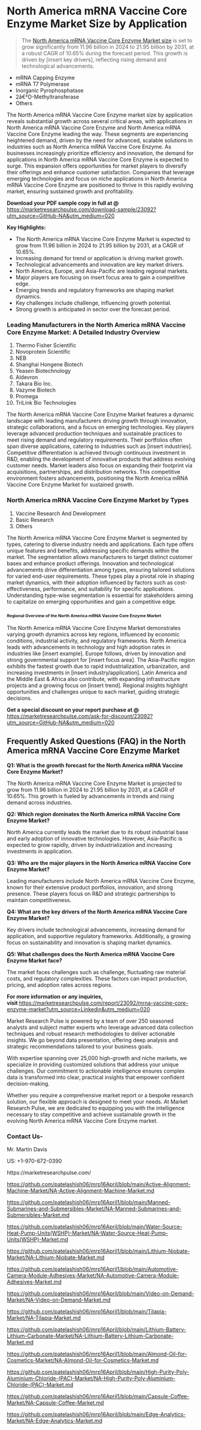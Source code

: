 <h1>North America mRNA Vaccine Core Enzyme Market&nbsp;Size by Application</h1><blockquote><p>The <a href="https://marketresearchpulse.com/download-sample/23092?utm_source=GitHub-NA&amp;utm_medium=020">North America mRNA Vaccine Core Enzyme Market size</a> is set to grow significantly from 11.96 billion in 2024 to 21.95 billion by 2031, at a robust CAGR of 10.65% during the forecast period. This growth is driven by [insert key drivers], reflecting rising demand and technological advancements.</p></blockquote><ul><li>mRNA Capping Enzyme<li> mRNA T7 Polymerase<li> Inorganic Pyrophosphatase<li> 2â€²O-Methyltransferase<li> Others</li></ul><p>The North America mRNA Vaccine Core Enzyme market size by application reveals substantial growth across several critical areas, with applications in North America mRNA Vaccine Core Enzyme and North America mRNA Vaccine Core Enzyme leading the way. These segments are experiencing heightened demand, driven by the need for advanced, scalable solutions in industries such as North America mRNA Vaccine Core Enzyme. As businesses increasingly prioritize efficiency and innovation, the demand for applications in North America mRNA Vaccine Core Enzyme is expected to surge. This expansion offers opportunities for market players to diversify their offerings and enhance customer satisfaction. Companies that leverage emerging technologies and focus on niche applications in North America mRNA Vaccine Core Enzyme are positioned to thrive in this rapidly evolving market, ensuring sustained growth and profitability.</p><p><strong>Download your PDF sample copy in full at @ </strong><a href="https://marketresearchpulse.com/download-sample/23092?utm_source=GitHub-NA&amp;utm_medium=020">https://marketresearchpulse.com/download-sample/23092?utm_source=GitHub-NA&amp;utm_medium=020</a></p><p><strong>Key Highlights: </strong></p><ul><li>The North America mRNA Vaccine Core Enzyme Market is expected to grow from 11.96 billion in 2024 to 21.95 billion by 2031, at a CAGR of 10.65%.</li><li>Increasing demand for trend or application is driving market growth.</li><li>Technological advancements and innovation are key market drivers.</li><li>North America, Europe, and Asia-Pacific are leading regional markets.</li><li>Major players are focusing on insert focus area to gain a competitive edge.</li><li>Emerging trends and regulatory frameworks are shaping market dynamics.</li><li>Key challenges include challenge, influencing growth potential.</li><li>Strong growth is anticipated in sector over the forecast period.</li></ul><h3>Leading Manufacturers in the North America mRNA Vaccine Core Enzyme Market: A Detailed Industry Overview</h3><ol><li>Thermo Fisher Scientific</li><li>Novoprotein Scientific</li><li>NEB</li><li>Shanghai Hongene Biotech</li><li>Yeasen Biotechnology</li><li>Aldevron</li><li>Takara Bio Inc.</li><li>Vazyme Biotech</li><li>Promega</li><li>TriLink Bio Technologies</li></ol><div class="flex max-w-full flex-col flex-grow"><div class="min-h-8 text-message flex w-full flex-col items-end gap-2 whitespace-normal break-words [.text-message+&amp;]:mt-5" dir="auto" data-message-author-role="assistant" data-message-id="fd8432e4-4910-450d-b182-61b7bfb0a01f" data-message-model-slug="gpt-4o"><div class="flex w-full flex-col gap-1 empty:hidden first:pt-[3px]"><div class="markdown prose w-full break-words dark:prose-invert light"><p>The North America mRNA Vaccine Core Enzyme Market features a dynamic landscape with leading manufacturers driving growth through innovation, strategic collaborations, and a focus on emerging technologies. Key players leverage advanced production techniques and sustainable practices to meet rising demand and regulatory requirements. Their portfolios often span diverse applications, catering to industries such as [insert industries]. Competitive differentiation is achieved through continuous investment in R&amp;D, enabling the development of innovative products that address evolving customer needs. Market leaders also focus on expanding their footprint via acquisitions, partnerships, and distribution networks. This competitive environment fosters advancements, positioning the North America mRNA Vaccine Core Enzyme Market for sustained growth.</p></div></div></div></div><h3>North America mRNA Vaccine Core Enzyme Market by Types</h3><ol><li>Vaccine Research And Development<li> Basic Research<li> Others</li></ol><div class="flex max-w-full flex-col flex-grow"><div class="min-h-8 text-message flex w-full flex-col items-end gap-2 whitespace-normal break-words [.text-message+&amp;]:mt-5" dir="auto" data-message-author-role="assistant" data-message-id="084470be-0bb7-4664-bddf-5156b4f41249" data-message-model-slug="gpt-4o-mini"><div class="flex w-full flex-col gap-1 empty:hidden first:pt-[3px]"><div class="markdown prose w-full break-words dark:prose-invert light"><p>The North America mRNA Vaccine Core Enzyme Market is segmented by types, catering to diverse industry needs and applications. Each type offers unique features and benefits, addressing specific demands within the market. The segmentation allows manufacturers to target distinct customer bases and enhance product offerings. Innovation and technological advancements drive differentiation among types, ensuring tailored solutions for varied end-user requirements. These types play a pivotal role in shaping market dynamics, with their adoption influenced by factors such as cost-effectiveness, performance, and suitability for specific applications. Understanding type-wise segmentation is essential for stakeholders aiming to capitalize on emerging opportunities and gain a competitive edge.</p></div></div></div></div><h3><span style="font-size: 11px;">Regional Overview of the North America mRNA Vaccine Core Enzyme Market</span></h3><div class="flex max-w-full flex-col flex-grow"><div class="min-h-8 text-message flex w-full flex-col items-end gap-2 whitespace-normal break-words [.text-message+&amp;]:mt-5" dir="auto" data-message-author-role="assistant" data-message-id="e9038762-ce64-4e30-91c9-9bd413514231" data-message-model-slug="gpt-4o-mini"><div class="flex w-full flex-col gap-1 empty:hidden first:pt-[3px]"><div class="markdown prose w-full break-words dark:prose-invert light"><p>The North America mRNA Vaccine Core Enzyme Market demonstrates varying growth dynamics across key regions, influenced by economic conditions, industrial activity, and regulatory frameworks. North America leads with advancements in technology and high adoption rates in industries like [insert example]. Europe follows, driven by innovation and strong governmental support for [insert focus area]. The Asia-Pacific region exhibits the fastest growth due to rapid industrialization, urbanization, and increasing investments in [insert industry/application]. Latin America and the Middle East &amp; Africa also contribute, with expanding infrastructure projects and a growing focus on [insert trend]. Regional insights highlight opportunities and challenges unique to each market, guiding strategic decisions.</p></div></div></div></div><p><strong>Get a special discount on your report purchase at @ </strong><a href="https://marketresearchpulse.com/ask-for-discount/23092?utm_source=GitHub-NA&amp;utm_medium=020">https://marketresearchpulse.com/ask-for-discount/23092?utm_source=GitHub-NA&amp;utm_medium=020</a></p><h2>Frequently Asked Questions (FAQ) in the North America mRNA Vaccine Core Enzyme Market</h2><p><strong>Q1: What is the growth forecast for the North America mRNA Vaccine Core Enzyme Market?</strong></p><p>The North America mRNA Vaccine Core Enzyme Market is projected to grow from 11.96 billion in 2024 to 21.95 billion by 2031, at a CAGR of 10.65%. This growth is fueled by advancements in trends and rising demand across industries.</p><p><strong>Q2: Which region dominates the North America mRNA Vaccine Core Enzyme Market?</strong></p><p>North America currently leads the market due to its robust industrial base and early adoption of innovative technologies. However, Asia-Pacific is expected to grow rapidly, driven by industrialization and increasing investments in application.</p><p><strong>Q3: Who are the major players in the North America mRNA Vaccine Core Enzyme Market?</strong></p><p>Leading manufacturers include North America mRNA Vaccine Core Enzyme, known for their extensive product portfolios, innovation, and strong presence. These players focus on R&amp;D and strategic partnerships to maintain competitiveness.</p><p><strong>Q4: What are the key drivers of the North America mRNA Vaccine Core Enzyme Market?</strong></p><p>Key drivers include technological advancements, increasing demand for application, and supportive regulatory frameworks. Additionally, a growing focus on sustainability and innovation is shaping market dynamics.</p><p><strong>Q5: What challenges does the North America mRNA Vaccine Core Enzyme Market face?</strong></p><p>The market faces challenges such as challenge, fluctuating raw material costs, and regulatory complexities. These factors can impact production, pricing, and adoption rates across regions.</p><p><strong>For more information or any inquiries, visit&nbsp;</strong><a href="https://marketresearchpulse.com/report/23092/mrna-vaccine-core-enzyme-market?utm_source=Linkedin&utm_medium=020">https://marketresearchpulse.com/report/23092/mrna-vaccine-core-enzyme-market?utm_source=Linkedin&utm_medium=020</a></p><p>Market Research Pulse is powered by a team of over 250 seasoned analysts and subject matter experts who leverage advanced data collection techniques and robust research methodologies to deliver actionable insights. We go beyond data presentation, offering deep analysis and strategic recommendations tailored to your business goals.</p><p>With expertise spanning over 25,000 high-growth and niche markets, we specialize in providing customized solutions that address your unique challenges. Our commitment to actionable intelligence ensures complex data is transformed into clear, practical insights that empower confident decision-making.</p><p>Whether you require a comprehensive market report or a bespoke research solution, our flexible approach is designed to meet your needs. At Market Research Pulse, we are dedicated to equipping you with the intelligence necessary to stay competitive and achieve sustainable growth in the evolving North America mRNA Vaccine Core Enzyme market.</p><h3><strong>Contact Us-</strong></h3><p>Mr. Martin Davis</p><p>US: +1-970-672-0390</p><p>https://marketresearchpulse.com/</p><p><a href="https://github.com/patelashish06/mrp16April/blob/main/Active-Alignment-Machine-Market/NA-Active-Alignment-Machine-Market.md">https://github.com/patelashish06/mrp16April/blob/main/Active-Alignment-Machine-Market/NA-Active-Alignment-Machine-Market.md</a></p><p><a href="https://github.com/patelashish06/mrp16April1/blob/main/Manned-Submarines-and-Submersibles-Market/NA-Manned-Submarines-and-Submersibles-Market.md">https://github.com/patelashish06/mrp16April1/blob/main/Manned-Submarines-and-Submersibles-Market/NA-Manned-Submarines-and-Submersibles-Market.md</a></p><p><a href="https://github.com/patelashish06/mrp16April/blob/main/Water-Source-Heat-Pump-Units(WSHP)-Market/NA-Water-Source-Heat-Pump-Units(WSHP)-Market.md">https://github.com/patelashish06/mrp16April/blob/main/Water-Source-Heat-Pump-Units(WSHP)-Market/NA-Water-Source-Heat-Pump-Units(WSHP)-Market.md</a></p><p><a href="https://github.com/patelashish06/mrp16April1/blob/main/Lithium-Niobate-Market/NA-Lithium-Niobate-Market.md">https://github.com/patelashish06/mrp16April1/blob/main/Lithium-Niobate-Market/NA-Lithium-Niobate-Market.md</a></p><p><a href="https://github.com/patelashish06/mrp16April1/blob/main/Automotive-Camera-Module-Adhesives-Market/NA-Automotive-Camera-Module-Adhesives-Market.md">https://github.com/patelashish06/mrp16April1/blob/main/Automotive-Camera-Module-Adhesives-Market/NA-Automotive-Camera-Module-Adhesives-Market.md</a></p><p><a href="https://github.com/patelashish06/mrp16April/blob/main/Video-on-Demand-Market/NA-Video-on-Demand-Market.md">https://github.com/patelashish06/mrp16April/blob/main/Video-on-Demand-Market/NA-Video-on-Demand-Market.md</a></p><p><a href="https://github.com/patelashish06/mrp16April1/blob/main/Tilapia-Market/NA-Tilapia-Market.md">https://github.com/patelashish06/mrp16April1/blob/main/Tilapia-Market/NA-Tilapia-Market.md</a></p><p><a href="https://github.com/patelashish06/mrp16April/blob/main/Lithium-Battery-Lithium-Carbonate-Market/NA-Lithium-Battery-Lithium-Carbonate-Market.md">https://github.com/patelashish06/mrp16April/blob/main/Lithium-Battery-Lithium-Carbonate-Market/NA-Lithium-Battery-Lithium-Carbonate-Market.md</a></p><p><a href="https://github.com/patelashish06/mrp16April1/blob/main/Almond-Oil-for-Cosmetics-Market/NA-Almond-Oil-for-Cosmetics-Market.md">https://github.com/patelashish06/mrp16April1/blob/main/Almond-Oil-for-Cosmetics-Market/NA-Almond-Oil-for-Cosmetics-Market.md</a></p><p><a href="https://github.com/patelashish06/mrp16April/blob/main/High-Purity-Poly-Aluminium-Chloride-(PAC)-Market/NA-High-Purity-Poly-Aluminium-Chloride-(PAC)-Market.md">https://github.com/patelashish06/mrp16April/blob/main/High-Purity-Poly-Aluminium-Chloride-(PAC)-Market/NA-High-Purity-Poly-Aluminium-Chloride-(PAC)-Market.md</a></p><p><a href="https://github.com/patelashish06/mrp16April1/blob/main/Capsule-Coffee-Market/NA-Capsule-Coffee-Market.md">https://github.com/patelashish06/mrp16April1/blob/main/Capsule-Coffee-Market/NA-Capsule-Coffee-Market.md</a></p><p><a href="https://github.com/patelashish06/mrp16April/blob/main/Edge-Analytics-Market/NA-Edge-Analytics-Market.md">https://github.com/patelashish06/mrp16April/blob/main/Edge-Analytics-Market/NA-Edge-Analytics-Market.md</a></p>